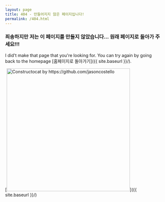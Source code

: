 ```yaml
---
layout: page
title: 404 - 만들어지지 않은 페이지입니다!
permalink: /404.html
---
```


<h3>죄송하지만 저는 이 페이지를 만들지 않았습니다... 원래 페이지로 돌아가 주세요!!!</h3>I did't make that page that you're looking for. You can try again by going back to the homepage [홈페이지로 돌아가기]({{ site.baseurl }}/).

[<img src="{{ site.baseurl }}/images/404.jpg" alt="Constructocat by https://github.com/jasoncostello" style="width: 400px;"/>]({{ site.baseurl }}/)
